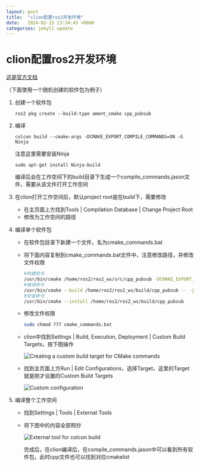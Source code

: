 ```yaml
---
layout: post
title:  "clion配置ros2开发环境"
date:   2024-02-15 13:34:45 +0800
categories: jekyll update
---
```


# clion配置ros2开发环境

[这是官方文档](https://www.jetbrains.com/help/clion/ros2-tutorial.html)

（下面使用一个随机创建的软件包为例子）

1. 创建一个软件包

   ```
   ros2 pkg create --build-type ament_cmake cpp_pubsub
   ```

2. 编译

   ```
   colcon build --cmake-args -DCMAKE_EXPORT_COMPILE_COMMANDS=ON -G Ninja
   ```

   注意这里需要安装Ninja

   ```
   sudo apt-get install Ninja-build
   ```

   编译后会在工作空间下的build目录下生成一个compile_commands.jason文件，需要从该文件打开工作空间

3. 在clion打开工作空间后，默认project root是在build下，需要修改

    - 在主页面上方找到Tools | Compilation Database | Change Project Root
    - 修改为工作空间的路径

4. 编译单个软件包

    - 在软件包目录下新建一个文件，名为cmake_commands.bat

    - 将下面内容复制到cmake_commands.bat文件中，注意修改路径，并修改文件权限

      ```bash
      #构建命令
      /usr/bin/cmake /home/ros2/ros2_ws/src/cpp_pubsub -DCMAKE_EXPORT_COMPILE_COMMANDS=ON -G Ninja -DCMAKE_INSTALL_PREFIX=/home/ros2/ros2_ws/src/cpp_pubsub
      #编译命令
      /usr/bin/cmake --build /home/ros2/ros2_ws/build/cpp_pubsub -- -j8 -l8
      #安装命令
      /usr/bin/cmake --install /home/ros2/ros2_ws/build/cpp_pubsub
      ```

    - 修改文件权限

      ```bash
      sudo chmod 777 cmake_commands.bat
      ```

    - clion中找到Settings | Build, Execution, Deployment | Custom Build Targets，按下图操作

      ![Creating a custom build target for CMake commands](https://resources.jetbrains.com/help/img/idea/2023.3/cl_ros2_customtool.png)

    - 找到主页面上方Run | Edit Configurations，选择Target，这里的Target就是刚才设置的Custom Build Targets

      ![Custom configuration](https://resources.jetbrains.com/help/img/idea/2023.3/cl_ros2_custom_config.png)

5. 编译整个工作空间

    - 找到Settings | Tools | External Tools

    - 将下图中的内容全部照抄

      ![External tool for colcon build](https://resources.jetbrains.com/help/img/idea/2023.3/cl_ros2_colcon_build_external_tool.png)

      完成后，在clion编译后，在compile_commands.jason中可以看到所有软件包，此时cpp文件也可以找到对应cmakelist